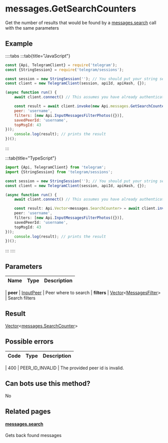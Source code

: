 # messages.GetSearchCounters

Get the number of results that would be found by a [messages.search](https://core.telegram.org/method/messages.search) call with the same parameters



## Example

::::tabs
:::tab{title="JavaScript"}
```js
const {Api, TelegramClient} = require('telegram');
const {StringSession} = require('telegram/sessions');

const session = new StringSession(''); // You should put your string session here
const client = new TelegramClient(session, apiId, apiHash, {});

(async function run() {
    await client.connect() // This assumes you have already authenticated with .start()

    const result = await client.invoke(new Api.messages.GetSearchCounters({
    peer: 'username',
    filters: [new Api.InputMessagesFilterPhotos({})],
    savedPeerId: 'username',
    topMsgId: 43
}));
    console.log(result); // prints the result
})();
```
:::

:::tab{title="TypeScript"}
```ts
import {Api, TelegramClient} from 'telegram';
import {StringSession} from 'telegram/sessions';

const session = new StringSession(''); // You should put your string session here
const client = new TelegramClient(session, apiId, apiHash, {});

(async function run() {
    await client.connect() // This assumes you have already authenticated with .start()

    const result: Api.Vector<messages.SearchCounter> = await client.invoke(new Api.messages.GetSearchCounters({
    peer: 'username',
    filters: [new Api.InputMessagesFilterPhotos({})],
    savedPeerId: 'username',
    topMsgId: 43
}));
    console.log(result); // prints the result
})();
```
:::
::::



## Parameters

| Name | Type | Description |
| :--: | ---- | ----------- |

| **peer** | [InputPeer](https://core.telegram.org/type/InputPeer) | Peer where to search 
| **filters** | [Vector](https://core.telegram.org/type/Vector%20t)<[MessagesFilter](https://core.telegram.org/type/MessagesFilter)> | Search filters 


## Result

[Vector](https://core.telegram.org/type/Vector%20t)<[messages.SearchCounter](https://core.telegram.org/type/messages.SearchCounter)>



## Possible errors

| Code | Type | Description |
| :--: | ---- | ----------- |

| 400 | PEER\_ID\_INVALID | The provided peer id is invalid. 


## Can bots use this method?

No

## Related pages

#### [messages.search](https://core.telegram.org/method/messages.search)

Gets back found messages




